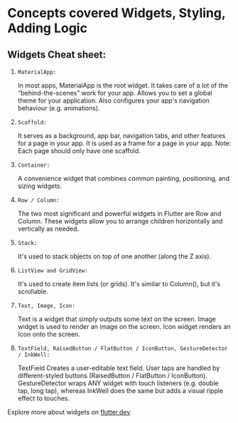 # Concepts covered Widgets, Styling, Adding Logic

## Widgets Cheat sheet:

1. `MaterialApp:`

   In most apps, MaterialApp is the root widget. It takes care of a lot of the “behind-the-scenes” work for your app. Allows you to set a global theme for your application. Also configures your app's navigation behaviour (e.g. animations).

2. `Scaffold:`

   It serves as a background, app bar, navigation tabs, and other features for a page in your app. It is used as a frame for a page in your app.
   Note: Each page should only have one scaffold.

3. `Container:`

   A convenience widget that combines common painting, positioning, and sizing widgets.

4. `Row / Column:`

   The two most significant and powerful widgets in Flutter are Row and Column. These widgets allow you to arrange children horizontally and vertically as needed.

5. `Stack:`

   It's used to stack objects on top of one another (along the Z axis).

6. `ListView and GridView:`

   It's used to create item lists (or grids). It's similar to Column(), but it's scrollable.

7. `Text, Image, Icon:`

   Text is a widget that simply outputs some text on the screen. Image widget is used to render an image on the screen. Icon widget renders an Icon onto the screen.

8. `TextField, RaisedButton / FlatButton / IconButton, GestureDetector / InkWell:`

   TextField Creates a user-editable text field. User taps are handled by different-styled buttons (RaisedButton / FlatButton / IconButton). GestureDetector wraps ANY widget with touch listeners (e.g. double tap, long tap), whereas InkWell does the same but adds a visual ripple effect to touches.

Explore more about widgets on [flutter.dev](https://flutter.dev/docs/development/ui/widgets).
